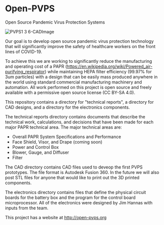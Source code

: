 # Open-PVPS
Open Source Pandemic Virus Protection Systems

![PVPS1 3 6-CADImage](https://user-images.githubusercontent.com/5749559/111144564-9862da00-855d-11eb-93c3-2700d11895fd.gif)

Our goal is to develop open source pandemic virus protection technology that will significantly improve the safety of healthcare workers on the front lines of COVID-19.

To achieve this we are working to significantly reduce the manufacturing and operating cost of a PAPR (https://en.wikipedia.org/wiki/Powered_air-purifying_respirator) while maintaining HEPA filter efficiency (99.97% for 3um particles) with a design that can be easily mass produced anywhere in the world using standard commercial manufacturing machinery and automation. All work performed on this project is open source and freely available with a permissive open source license (CC BY-SA 4.0).

This repository contains a directory for "technical reports", a directory for CAD designs, and a directory for the electronics components. 

The technical reports directory contains documents that describe the technical work, calculations, and decisions that have been made for each major PAPR technical area. The major technical areas are:
* Overall PAPR System Specifications and Performance
* Face Shield, Visor, and Drape (coming soon)
* Power and Control Box
* Blower, Gauge, and Diffuser
* Filter

The CAD directory contains CAD files used to deveop the first PVPS prototypes. The file format is Autodesk Fusion 360. In the future we will also post STL files for anyone that would like to print out the 3D printed components.

The electronics directory contains files that define the physical circuit boards for the battery box and the program for the control board microprocessor. All of the electronics were designed by Jim Hannas with inputs from the team.

This project has a website at http://open-pvps.org
